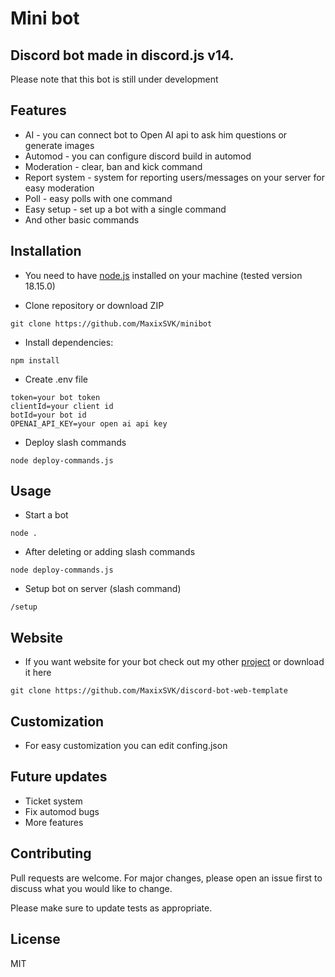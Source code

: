 # Mini bot

## Discord bot made in discord.js v14.
Please note that this bot is still under development

## Features

 - AI - you can connect bot to Open AI api to ask him questions or generate images
 - Automod - you can configure discord build in automod
 - Moderation - clear, ban and kick command
 - Report system - system for reporting users/messages on your server for easy moderation
 - Poll - easy polls with one command
 - Easy setup - set up a bot with a single command
 - And other basic commands

## Installation

 - You need to have [node.js](https://nodejs.org/) installed on your machine (tested version 18.15.0)

 - Clone repository or download ZIP
```
git clone https://github.com/MaxixSVK/minibot
``` 
- Install dependencies:

```
npm install
```

 - Create .env file
```
token=your bot token
clientId=your client id
botId=your bot id
OPENAI_API_KEY=your open ai api key
```
- Deploy slash commands
```
node deploy-commands.js
```

## Usage
 - Start a bot
```
node .
```
- After deleting or adding slash commands

```
node deploy-commands.js
```

- Setup bot on server (slash command)
```
/setup
```

## Website
 - If you want website for your bot check out my other [project](https://github.com/MaxixSVK/discord-bot-web-template.git) or download it here
```
git clone https://github.com/MaxixSVK/discord-bot-web-template
```
## Customization
 - For easy customization you can edit confing.json

## Future updates
 - Ticket system
 - Fix automod bugs
 - More features

## Contributing

Pull requests are welcome. For major changes, please open an issue first
to discuss what you would like to change.

Please make sure to update tests as appropriate.

## License

MIT